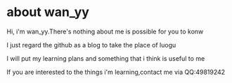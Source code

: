 # about wan_yy

Hi, i'm wan_yy.There's nothing about me is possible for you  to konw

I just regard the github as a blog to take the place of luogu

I will put my learning plans and something that i think is useful to me

If you are interested to the things i'm learning,contact me via QQ:49819242



